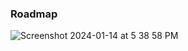 ### Roadmap

![Screenshot 2024-01-14 at 5 38 58 PM](https://github.com/sahlbakshi/leetcode/assets/86169374/dce54ebf-ae03-4a4c-97cc-07170430305b)
